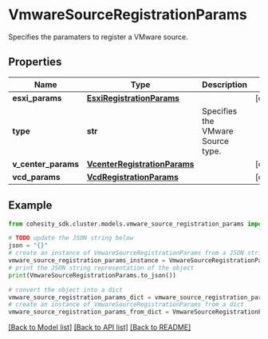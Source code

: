 # VmwareSourceRegistrationParams

Specifies the paramaters to register a VMware source.

## Properties

Name | Type | Description | Notes
------------ | ------------- | ------------- | -------------
**esxi_params** | [**EsxiRegistrationParams**](EsxiRegistrationParams.md) |  | [optional] 
**type** | **str** | Specifies the VMware Source type. | 
**v_center_params** | [**VcenterRegistrationParams**](VcenterRegistrationParams.md) |  | [optional] 
**vcd_params** | [**VcdRegistrationParams**](VcdRegistrationParams.md) |  | [optional] 

## Example

```python
from cohesity_sdk.cluster.models.vmware_source_registration_params import VmwareSourceRegistrationParams

# TODO update the JSON string below
json = "{}"
# create an instance of VmwareSourceRegistrationParams from a JSON string
vmware_source_registration_params_instance = VmwareSourceRegistrationParams.from_json(json)
# print the JSON string representation of the object
print(VmwareSourceRegistrationParams.to_json())

# convert the object into a dict
vmware_source_registration_params_dict = vmware_source_registration_params_instance.to_dict()
# create an instance of VmwareSourceRegistrationParams from a dict
vmware_source_registration_params_from_dict = VmwareSourceRegistrationParams.from_dict(vmware_source_registration_params_dict)
```
[[Back to Model list]](../README.md#documentation-for-models) [[Back to API list]](../README.md#documentation-for-api-endpoints) [[Back to README]](../README.md)


